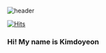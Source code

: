 ![header](https://capsule-render.vercel.app/api?type=wave&color=auto&height=300&section=header&text=capsule%20render&fontSize=90)

[![Hits](https://hits.seeyoufarm.com/api/count/incr/badge.svg?url=https%3A%2F%2Fgithub.com%2Fgjbae1212%2Fhit-counter&count_bg=%23685D96&title_bg=%23555555&icon=&icon_color=%23E7E7E7&title=kdn00&edge_flat=false)](https://hits.seeyoufarm.com)

### Hi! My name is Kimdoyeon


